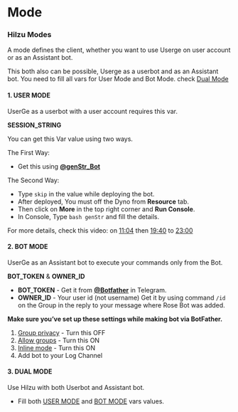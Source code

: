 # Mode

### Hilzu Modes <a href="#userge-modes" id="userge-modes"></a>

A mode defines the client, whether you want to use Userge on user account or as an Assistant bot.

This both also can be possible, Userge as a userbot and as an Assistant bot. You need to fill all vars for User Mode and Bot Mode. check [Dual Mode](https://theuserge.github.io/deployment#3-dual-mode)

#### 1. USER MODE <a href="#1-user-mode" id="1-user-mode"></a>

UserGe as a userbot with a user account requires this var.

**SESSION\_STRING**

You can get this Var value using two ways.

The First Way:

* Get this using [**@genStr\_Bot**](https://t.me/genStr\_Bot)

The Second Way:

* Type `skip` in the value while deploying the bot.
* After deployed, You must off the Dyno from **Resource** tab.
* Then click on **More** in the top right corner and **Run Console**.
* In Console, Type `bash genStr` and fill the details.

For more details, check this video: on [11:04](https://youtu.be/M4T\_BJvFqkc?t=664) then [19:40](https://youtu.be/M4T\_BJvFqkc?t=1180) to [23:00](https://youtu.be/M4T\_BJvFqkc?t=1380)

#### 2. BOT MODE <a href="#2-bot-mode" id="2-bot-mode"></a>

UserGe as an Assistant bot to execute your commands only from the Bot.

**BOT\_TOKEN** & **OWNER\_ID**

* **BOT\_TOKEN** - Get it from [**@Botfather**](https://t.me/botfather) in Telegram.
* **OWNER\_ID** - Your user id (not username) Get it by using command `/id` on the Group in the reply to your message where Rose Bot was added.

**Make sure you’ve set up these settings while making bot via BotFather.**

1. [Group privacy](https://t.me/usergeot/356150) - Turn this OFF
2. [Allow groups](https://t.me/usergeot/356614) - Turn this ON
3. [Inline mode](https://t.me/usergeot/354104) - Turn this ON
4. Add bot to your Log Channel

#### 3. DUAL MODE <a href="#3-dual-mode" id="3-dual-mode"></a>

Use Hilzu with both Userbot and Assistant bot.

* Fill both [USER MODE](https://theuserge.github.io/deployment#1-user-mode) and [BOT MODE](https://theuserge.github.io/deployment#2-bot-mode) vars values.
